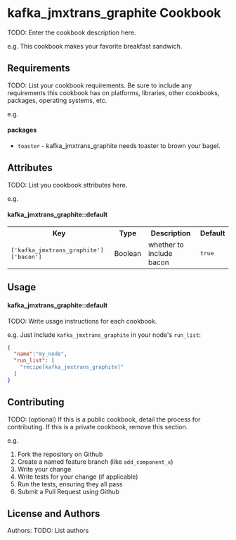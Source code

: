 kafka_jmxtrans_graphite Cookbook
================================
TODO: Enter the cookbook description here.

e.g.
This cookbook makes your favorite breakfast sandwich.

Requirements
------------
TODO: List your cookbook requirements. Be sure to include any requirements this cookbook has on platforms, libraries, other cookbooks, packages, operating systems, etc.

e.g.
#### packages
- `toaster` - kafka_jmxtrans_graphite needs toaster to brown your bagel.

Attributes
----------
TODO: List you cookbook attributes here.

e.g.
#### kafka_jmxtrans_graphite::default
<table>
  <tr>
    <th>Key</th>
    <th>Type</th>
    <th>Description</th>
    <th>Default</th>
  </tr>
  <tr>
    <td><tt>['kafka_jmxtrans_graphite']['bacon']</tt></td>
    <td>Boolean</td>
    <td>whether to include bacon</td>
    <td><tt>true</tt></td>
  </tr>
</table>

Usage
-----
#### kafka_jmxtrans_graphite::default
TODO: Write usage instructions for each cookbook.

e.g.
Just include `kafka_jmxtrans_graphite` in your node's `run_list`:

```json
{
  "name":"my_node",
  "run_list": [
    "recipe[kafka_jmxtrans_graphite]"
  ]
}
```

Contributing
------------
TODO: (optional) If this is a public cookbook, detail the process for contributing. If this is a private cookbook, remove this section.

e.g.
1. Fork the repository on Github
2. Create a named feature branch (like `add_component_x`)
3. Write your change
4. Write tests for your change (if applicable)
5. Run the tests, ensuring they all pass
6. Submit a Pull Request using Github

License and Authors
-------------------
Authors: TODO: List authors
